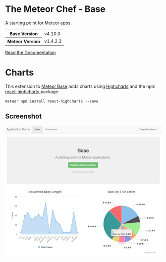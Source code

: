 # The Meteor Chef - Base
A starting point for Meteor apps.

<table>
  <tbody>
    <tr>
      <th>Base Version</th>
      <td>v4.10.0</td>
    </tr>
    <tr>
      <th>Meteor Version</th>
      <td>v1.4.2.3</td>
    </tr>
  </tbody>
</table>

[Read the Documentation](http://themeteorchef.com/base)

# Charts

This extension to [Meteor Base](http://themeteorchef.com/base) adds charts using [Highcharts](http://www.highcharts.com/) and the npm [react-highcharts](https://github.com/kirjs/react-highcharts) package.

```
meteor npm install react-highcharts --save
```

## Screenshot

![Chart Image](https://github.com/rgstephens/base/blob/chart/screenshots/Charts.png)